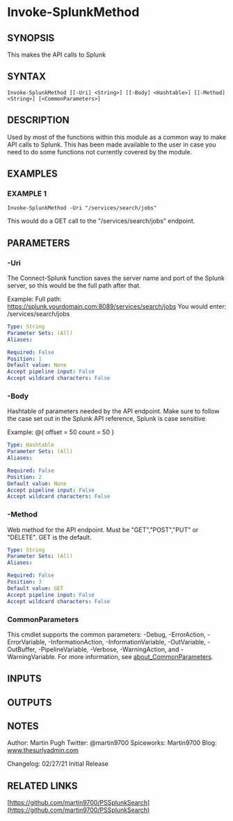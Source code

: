 # Invoke-SplunkMethod

## SYNOPSIS
This makes the API calls to Splunk

## SYNTAX

```
Invoke-SplunkMethod [[-Uri] <String>] [[-Body] <Hashtable>] [[-Method] <String>] [<CommonParameters>]
```

## DESCRIPTION
Used by most of the functions within this module as a common way to make API calls to Splunk.
This
has been made available to the user in case you need to do some functions not currently covered by
the module.

## EXAMPLES

### EXAMPLE 1
```
Invoke-SplunkMethod -Uri "/services/search/jobs"
```

This would do a GET call to the "/services/search/jobs" endpoint.

## PARAMETERS

### -Uri
The Connect-Splunk function saves the server name and port of the Splunk server, so this would be
the full path after that.

Example:
    Full path: https://splunk.yourdomain.com:8089/services/search/jobs
    You would enter: /services/search/jobs

```yaml
Type: String
Parameter Sets: (All)
Aliases:

Required: False
Position: 1
Default value: None
Accept pipeline input: False
Accept wildcard characters: False
```

### -Body
Hashtable of parameters needed by the API endpoint. 
Make sure to follow the case set out in the
Splunk API reference, Splunk is case sensitive.

Example:
    @{
        offset = 50
        count  = 50
    }

```yaml
Type: Hashtable
Parameter Sets: (All)
Aliases:

Required: False
Position: 2
Default value: None
Accept pipeline input: False
Accept wildcard characters: False
```

### -Method
Web method for the API endpoint. 
Must be "GET","POST","PUT" or "DELETE". 
GET is the default.

```yaml
Type: String
Parameter Sets: (All)
Aliases:

Required: False
Position: 3
Default value: GET
Accept pipeline input: False
Accept wildcard characters: False
```

### CommonParameters
This cmdlet supports the common parameters: -Debug, -ErrorAction, -ErrorVariable, -InformationAction, -InformationVariable, -OutVariable, -OutBuffer, -PipelineVariable, -Verbose, -WarningAction, and -WarningVariable. For more information, see [about_CommonParameters](http://go.microsoft.com/fwlink/?LinkID=113216).

## INPUTS

## OUTPUTS

## NOTES
Author:         Martin Pugh
Twitter:        @martin9700
Spiceworks:     Martin9700
Blog:           www.thesurlyadmin.com

Changelog:
    02/27/21    Initial Release

## RELATED LINKS

[https://github.com/martin9700/PSSplunkSearch](https://github.com/martin9700/PSSplunkSearch)

